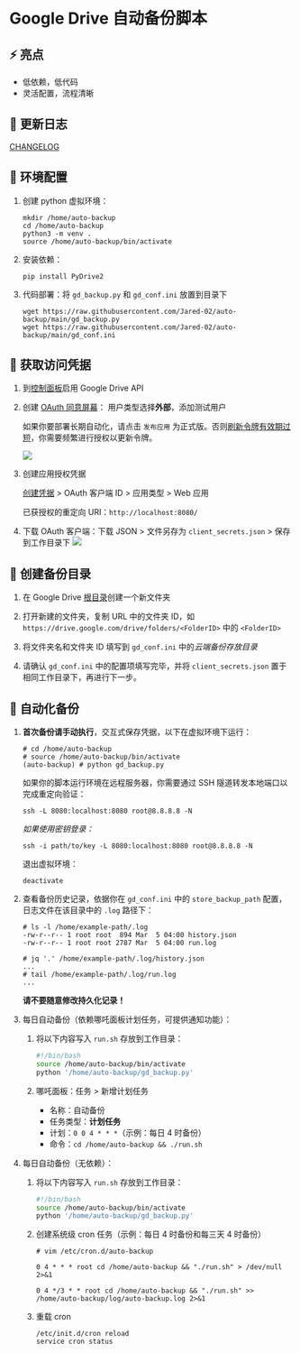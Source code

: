 # Google Drive 自动备份脚本

## :zap: 亮点
- 低依赖，低代码
- 灵活配置，流程清晰

## :loudspeaker: 更新日志
[CHANGELOG](CHANGELOG.md)

## :seedling: 环境配置
1. 创建 python 虚拟环境：
    ```
    mkdir /home/auto-backup
    cd /home/auto-backup
    python3 -m venv .
    source /home/auto-backup/bin/activate
    ```
2. 安装依赖：
    ```
    pip install PyDrive2
    ```
3. 代码部署：将 `gd_backup.py` 和 `gd_conf.ini` 放置到目录下
    ```
    wget https://raw.githubusercontent.com/Jared-02/auto-backup/main/gd_backup.py
    wget https://raw.githubusercontent.com/Jared-02/auto-backup/main/gd_conf.ini
    ```

## :key: 获取访问凭据
1. 到[控制面板](https://console.cloud.google.com/apis/dashboard)启用 Google Drive API

2. 创建 [OAuth 同意屏幕](https://console.cloud.google.com/apis/credentials/consent)：
    用户类型选择**外部**，添加测试用户

    如果你要部署长期自动化，请点击 `发布应用` 为正式版。否则[刷新令牌有效期过短](https://github.com/Jared-02/auto-backup/issues/1)，你需要频繁进行授权以更新令牌。

    ![](assets/credentials1.png)

3. 创建应用授权凭据

    [创建凭据](https://console.cloud.google.com/apis/credentials) > OAuth 客户端 ID > 应用类型 > Web 应用

    已获授权的重定向 URI：`http://localhost:8080/`

4. 下载 OAuth 客户端：下载 JSON > 文件另存为 `client_secrets.json` > 保存到工作目录下
    ![](assets/credentials2.png)

## :file_folder: 创建备份目录

1. 在 Google Drive [根目录](https://drive.google.com/drive/my-drive)创建一个新文件夹

2. 打开新建的文件夹，复制 URL 中的文件夹 ID，如 `https://drive.google.com/drive/folders/<FolderID>` 中的 `<FolderID>`

3. 将文件夹名和文件夹 ID 填写到 `gd_conf.ini` 中的*云端备份存放目录*

4. 请确认 `gd_conf.ini` 中的配置项填写完毕，并将 `client_secrets.json` 置于相同工作目录下，再进行下一步。

## :calendar: 自动化备份

1. **首次备份请手动执行**，交互式保存凭据，以下在虚拟环境下运行：
    ```
    # cd /home/auto-backup
    # source /home/auto-backup/bin/activate
    (auto-backup) # python gd_backup.py 
    ```
    如果你的脚本运行环境在远程服务器，你需要通过 SSH 隧道转发本地端口以完成重定向验证：
    ```
    ssh -L 8080:localhost:8080 root@8.8.8.8 -N
    ```
    *如果使用密钥登录：*
    ```
    ssh -i path/to/key -L 8080:localhost:8080 root@8.8.8.8 -N
    ```
    退出虚拟环境：
    ```
    deactivate
    ```

2. 查看备份历史记录，依据你在 `gd_conf.ini` 中的 `store_backup_path` 配置，日志文件在该目录中的 `.log` 路径下：
    ```
    # ls -l /home/example-path/.log
    -rw-r--r-- 1 root root  894 Mar  5 04:00 history.json
    -rw-r--r-- 1 root root 2787 Mar  5 04:00 run.log

    # jq '.' /home/example-path/.log/history.json
    ...
    # tail /home/example-path/.log/run.log
    ...
    ```
    **请不要随意修改持久化记录！**

3. 每日自动备份（依赖哪吒面板计划任务，可提供通知功能）：

    1. 将以下内容写入 `run.sh` 存放到工作目录：
        ```bash
        #!/bin/bash
        source /home/auto-backup/bin/activate
        python '/home/auto-backup/gd_backup.py'
        ```

    2. 哪吒面板：任务 > 新增计划任务
        - 名称：自动备份
        - 任务类型：**计划任务**
        - 计划：`0 0 4 * * *`（示例：每日 4 时备份）
        - 命令：`cd /home/auto-backup && ./run.sh`

4. 每日自动备份（无依赖）：

    1. 将以下内容写入 `run.sh` 存放到工作目录：
        ```bash
        #!/bin/bash
        source /home/auto-backup/bin/activate
        python '/home/auto-backup/gd_backup.py'
        ```

    2. 创建系统级 cron 任务（示例：每日 4 时备份和每三天 4 时备份）
        ```
        # vim /etc/cron.d/auto-backup

        0 4 * * * root cd /home/auto-backup && "./run.sh" > /dev/null 2>&1

        0 4 */3 * * root cd /home/auto-backup && "./run.sh" >> /home/auto-backup/log/auto-backup.log 2>&1
        ```
    3. 重载 cron
        ```
        /etc/init.d/cron reload
        service cron status
        ```
